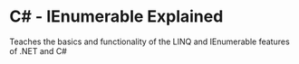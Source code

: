 # C# - IEnumerable Explained
Teaches the basics and functionality of the LINQ and IEnumerable features of .NET and C#
